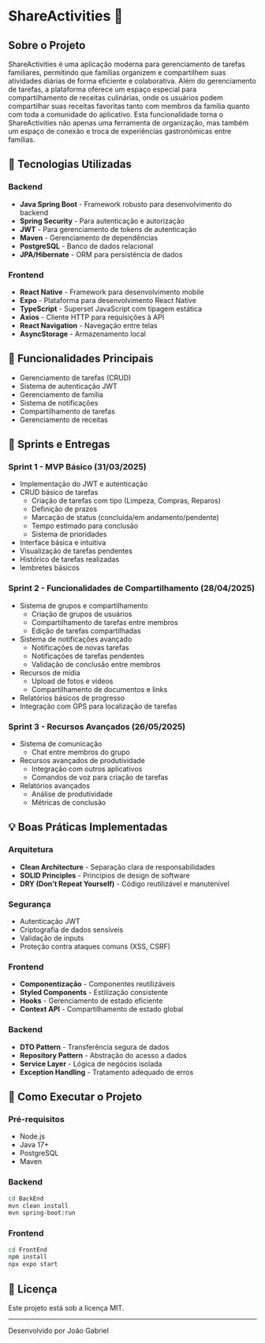 # ShareActivities 🎯

## Sobre o Projeto
ShareActivities é uma aplicação moderna para gerenciamento de tarefas familiares, permitindo que famílias organizem e compartilhem suas atividades diárias de forma eficiente e colaborativa. Além do gerenciamento de tarefas, a plataforma oferece um espaço especial para compartilhamento de receitas culinárias, onde os usuários podem compartilhar suas receitas favoritas tanto com membros da família quanto com toda a comunidade do aplicativo. Esta funcionalidade torna o ShareActivities não apenas uma ferramenta de organização, mas também um espaço de conexão e troca de experiências gastronômicas entre famílias.

## 🚀 Tecnologias Utilizadas

### Backend
- **Java Spring Boot** - Framework robusto para desenvolvimento do backend
- **Spring Security** - Para autenticação e autorização
- **JWT** - Para gerenciamento de tokens de autenticação
- **Maven** - Gerenciamento de dependências
- **PostgreSQL** - Banco de dados relacional
- **JPA/Hibernate** - ORM para persistência de dados

### Frontend
- **React Native** - Framework para desenvolvimento mobile
- **Expo** - Plataforma para desenvolvimento React Native
- **TypeScript** - Superset JavaScript com tipagem estática
- **Axios** - Cliente HTTP para requisições à API
- **React Navigation** - Navegação entre telas
- **AsyncStorage** - Armazenamento local

## 📱 Funcionalidades Principais
- Gerenciamento de tarefas (CRUD)
- Sistema de autenticação JWT
- Gerenciamento de família
- Sistema de notificações
- Compartilhamento de tarefas
- Gerenciamento de receitas

## 🔄 Sprints e Entregas

### Sprint 1 - MVP Básico (31/03/2025)
- Implementação do JWT e autenticação
- CRUD básico de tarefas
  - Criação de tarefas com tipo (Limpeza, Compras, Reparos)
  - Definição de prazos
  - Marcação de status (concluída/em andamento/pendente)
  - Tempo estimado para conclusão
  - Sistema de prioridades
- Interface básica e intuitiva
- Visualização de tarefas pendentes
- Histórico de tarefas realizadas
- lembretes básicos

### Sprint 2 - Funcionalidades de Compartilhamento (28/04/2025)
- Sistema de grupos e compartilhamento
  - Criação de grupos de usuários
  - Compartilhamento de tarefas entre membros
  - Edição de tarefas compartilhadas
- Sistema de notificações avançado
  - Notificações de novas tarefas
  - Notificações de tarefas pendentes
  - Validação de conclusão entre membros
- Recursos de mídia
  - Upload de fotos e vídeos
  - Compartilhamento de documentos e links
- Relatórios básicos de progresso
- Integração com GPS para localização de tarefas

### Sprint 3 - Recursos Avançados (26/05/2025)
- Sistema de comunicação
  - Chat entre membros do grupo
- Recursos avançados de produtividade
  - Integração com outros aplicativos
  - Comandos de voz para criação de tarefas
- Relatórios avançados
  - Análise de produtividade
  - Métricas de conclusão

## 💡 Boas Práticas Implementadas

### Arquitetura
- **Clean Architecture** - Separação clara de responsabilidades
- **SOLID Principles** - Princípios de design de software
- **DRY (Don't Repeat Yourself)** - Código reutilizável e manutenível

### Segurança
- Autenticação JWT
- Criptografia de dados sensíveis
- Validação de inputs
- Proteção contra ataques comuns (XSS, CSRF)

### Frontend
- **Componentização** - Componentes reutilizáveis
- **Styled Components** - Estilização consistente
- **Hooks** - Gerenciamento de estado eficiente
- **Context API** - Compartilhamento de estado global

### Backend
- **DTO Pattern** - Transferência segura de dados
- **Repository Pattern** - Abstração do acesso a dados
- **Service Layer** - Lógica de negócios isolada
- **Exception Handling** - Tratamento adequado de erros

## 🚀 Como Executar o Projeto

### Pré-requisitos
- Node.js
- Java 17+
- PostgreSQL
- Maven

### Backend
```bash
cd BackEnd
mvn clean install
mvn spring-boot:run
```

### Frontend
```bash
cd FrontEnd
npm install
npx expo start
```

## 📝 Licença
Este projeto está sob a licença MIT.

---
Desenvolvido por João Gabriel